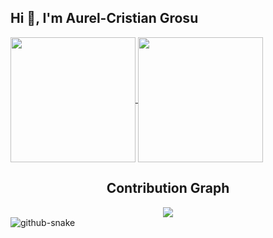 ## Hi 👋, I'm Aurel-Cristian Grosu

<a href="https://cristiangrosu.de">
  <img height=200 align="center" src="https://github-stats-two-woad.vercel.app/api?username=cristiangrxs&theme=dracula" />
</a>
<a href="https://cristiangrosu.de">
  <img height=200 align="center" src="https://github-stats-two-woad.vercel.app/api/top-langs/?username=cristiangrxs&theme=dracula" />
</a>

<h2 align="center">Contribution Graph</h2>
<div align="center">
    <img src="https://github-activity-graph-liard.vercel.app/graph?username=cristiangrxs&theme=dracula" border-radius="15">
</div>

<picture>
  <source media="(prefers-color-scheme: dark)" srcset="https://github.com/cristiangrxs/cristiangrxs/blob/output/github-contribution-grid-snake-dark.svg" />
  <source media="(prefers-color-scheme: light)" srcset="https://github.com/cristiangrxs/cristiangrxs/blob/output/github-contribution-grid-snake.svg" />
  <img alt="github-snake" src="github-snake.svg" />
</picture>
<!--
**cristiangrx/cristiangrx** is a ✨ _special_ ✨ repository because its `README.md` (this file) appears on your GitHub profile.

Here are some ideas to get you started:

- 🔭 I’m currently working on ...
- 🌱 I’m currently learning ...
- 👯 I’m looking to collaborate on ...
- 🤔 I’m looking for help with ...
- 💬 Ask me about ...
- 📫 How to reach me: ...
- 😄 Pronouns: ...
- ⚡ Fun fact: ...
-->
